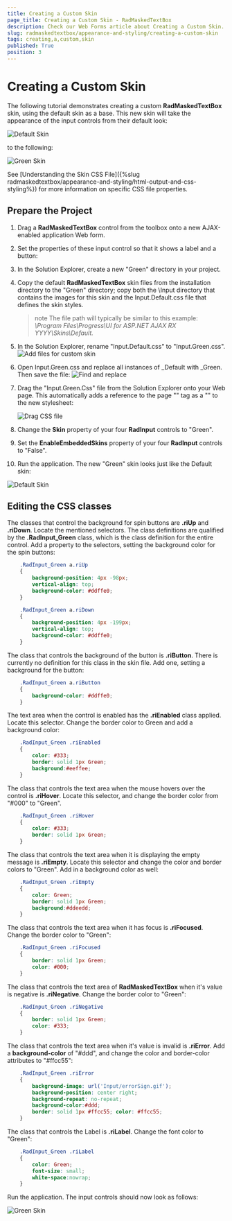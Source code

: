 ```yaml
---
title: Creating a Custom Skin
page_title: Creating a Custom Skin - RadMaskedTextBox
description: Check our Web Forms article about Creating a Custom Skin.
slug: radmaskedtextbox/appearance-and-styling/creating-a-custom-skin
tags: creating,a,custom,skin
published: True
position: 3
---
```


# Creating a Custom Skin



The following tutorial demonstrates creating a custom **RadMaskedTextBox** skin, using the default skin as a base. This new skin will take the appearance of the input controls from their default look:
	
 ![Default Skin](images/DefaultSkin.png)

to the following:

 ![Green Skin](images/GreenSkin.png)

See [Understanding the Skin CSS File]({%slug radmaskedtextbox/appearance-and-styling/html-output-and-css-styling%}) for more information on specific CSS file properties.

## Prepare the Project

1. Drag  a **RadMaskedTextBox** control from the toolbox onto a new AJAX-enabled application Web form.

1. Set the properties of these input control so that it shows a label and a button:

1. In the Solution Explorer, create a new "Green" directory in your project.

1. Copy the default **RadMaskedTextBox** skin files from the installation directory to the "Green" directory; copy both the \Input directory that contains the images for this skin and the Input.Default.css file that defines the skin styles.
	>note The file path will typically be similar to this example: *\Program Files\Progress\UI for ASP.NET AJAX RX YYYY\Skins\Default.*
1. In the Solution Explorer, rename "Input.Default.css" to "Input.Green.css".
![Add files for custom skin](images/AddFilesForCustomSkin.png)
1. Open Input.Green.css and replace all instances of _Default with _Green. Then save the file:
	![Find and replace](images/FindAndReplace.png)

1. Drag the "Input.Green.Css" file from the Solution Explorer onto your Web page. This automatically adds a reference to the page "<head>" tag as a "<link>" to the new stylesheet:
   
	![Drag CSS file](images/dragcssfile.png)

1. Change the **Skin** property of your four **RadInput** controls to "Green".

1. Set the **EnableEmbeddedSkins** property of your four **RadInput** controls to "False".

1. Run the application. The new "Green" skin looks just like the Default skin:
	
 ![Default Skin](images/DefaultSkin.png)

## Editing the CSS classes

The classes that control the background for spin buttons are **.riUp** and **.riDown**. Locate the mentioned selectors. The class definitions are qualified by the **.RadInput_Green** class, which is the class definition for the entire control. Add a property to the selectors, setting the background color for the spin buttons:

````CSS
	.RadInput_Green a.riUp
	{
		background-position: 4px -98px;
		vertical-align: top;
		background-color: #ddffe0;
	}
````

````CSS
	.RadInput_Green a.riDown
	{
		background-position: 4px -199px;
		vertical-align: top;
		background-color: #ddffe0;
	}
````

The class that controls the background of the button is **.riButton**. There is currently no definition for this class in the skin file. Add one, setting a background for the button:

````CSS
	.RadInput_Green a.riButton
	{
		background-color: #ddffe0;
	}
````



The text area when the control is enabled has the **.riEnabled** class applied. Locate this selector. Change the border color to Green and add a background color:

````CSS
	.RadInput_Green .riEnabled
	{
		color: #333;
		border: solid 1px Green;
		background:#eeffee;
	}
````


The class that controls the text area when the mouse hovers over the control is **.riHover**. Locate this selector, and change the border color from "#000" to "Green".

````CSS
	.RadInput_Green .riHover
	{
		color: #333;
		border: solid 1px Green;
	}
````



The class that controls the text area when it is displaying the empty message is **.riEmpty**. Locate this selector and change the color and border colors to "Green". Add in a background color as well:

````CSS
	.RadInput_Green .riEmpty
	{
		color: Green;
		border: solid 1px Green;
		background:#ddeedd;
	}
````



The class that controls the text area when it has focus is **.riFocused**. Change the border color to "Green":

````CSS
	.RadInput_Green .riFocused
	{
		border: solid 1px Green;
		color: #000;
	}
````



The class that controls the text area of **RadMaskedTextBox** when it's value is negative is **.riNegative**. Change the border color to "Green":

````CSS
	.RadInput_Green .riNegative
	{
		border: solid 1px Green;
		color: #333;
	}
````



The class that controls the text area when it's value is invalid is **.riError**. Add a **background-color** of "#ddd", and change the color and border-color attributes to "#ffcc55":

````CSS
	.RadInput_Green .riError
	{
		background-image: url('Input/errorSign.gif');
		background-position: center right;
		background-repeat: no-repeat;
		background-color:#ddd;
		border: solid 1px #ffcc55; color: #ffcc55;
	}
````



The class that controls the Label is **.riLabel**. Change the font color to "Green":

````CSS
	.RadInput_Green .riLabel
	{
		color: Green;
		font-size: small;
		white-space:nowrap;
	}
````



Run the application. The input controls should now look as follows:

![Green Skin](images/GreenSkin.png)
  
